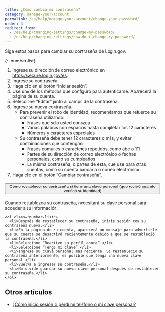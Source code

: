 ```yaml
---
title: ¿Cómo cambio mi contraseña?
category: manage-your-account
permalink: /es/help/manage-your-account/change-your-password/
order: 3
redirect_from:
  - /es/help/changing-settings/change-my-password/
  - /es/help/changing-settings/how-do-i-change-my-password/
---
```


Siga estos pasos para cambiar su contraseña de Login.gov.

{: .number-list}
1. Ingrese su dirección de correo electrónico en <https://secure.login.gov/es>.
1. Ingrese su contraseña.
1. Haga clic en el botón “Iniciar sesión”.
1. Use uno de los métodos que configuró para autenticarse. Aparecerá la página de su cuenta.
1. Seleccione “Editar” junto al campo de la contraseña.
1. Ingrese su nueva contraseña.
   * Para prevenir el robo de identidad, recomendamos que refuerce su contraseña utilizando: 
     * Frases que solo usted conozca 
     * Varias palabras con espacios hasta completar los 12 caracteres 
     * Números y caracteres especiales 
   * Su contraseña debe tener 12 caracteres o más, y evitar combinaciones que contengan:
     * Frases comunes o caracteres repetidos, como abc o 111
     * Partes de su dirección de correo electrónico o fechas personales, como su cumpleaños
     * La misma contraseña, o partes de esta, que use para otras cuentas, como su cuenta bancaria o correo electrónico
1. Haga clic en el botón “Cambiar contraseña”.

<div class="usa-accordion usa-accordion--bordered margin-y-4">
  <h4 class="usa-accordion__heading">
    <button
      type="button"
      class="usa-accordion__button"
      aria-expanded="true"
      aria-controls="b-a1"
    >
      Cómo restablecer su contraseña si tiene una clave personal (que recibió cuando verificó su identidad)
    </button>
  </h4>
  <div id="b-a1" class="usa-accordion__content usa-prose">
    Cuando restablezca su contraseña, necesitará su clave personal para acceder a su información.

    <ol class="number-list">
      <li>Después de restablecer su contraseña, inicie sesión con su contraseña nueva.</li>
      <li>En la página de su cuenta, aparecerá un mensaje para advertirle que su cuenta se desactivó recientemente debido a que se restableció la contraseña.</li>
      <li>Seleccione “Reactive su perfil ahora”.</li>
      <li>Seleccione “Tengo mi clave”.</li>
      <li>Ingrese su clave personal más reciente. Si restableció su contraseña anteriormente, es posible que tenga una nueva clave personal.</li>
      <li>Vuelva a ingresar su contraseña.</li>
      <li>No olvide guardar su nueva clave personal después de restablecer su contraseña.</li>
    </ol>
  </div>
</div>

## Otros artículos

* [¿Cómo inicio sesión si perdí mi teléfono o mi clave personal?](/es/help/trouble-signing-in/how-to-sign-in/)
